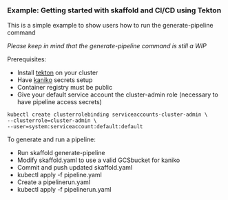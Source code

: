 ### Example: Getting started with skaffold and CI/CD using Tekton

This is a simple example to show users how to run the generate-pipeline command

_Please keep in mind that the generate-pipeline command is still a WIP_

Prerequisites:

* Install [tekton](https://github.com/tektoncd/pipeline/blob/master/docs/install.md) on your cluster
* Have [kaniko](https://github.com/GoogleContainerTools/kaniko) secrets setup
* Container registry must be public
* Give your default service account the cluster-admin role (necessary to have pipeline access secrets)

```shell
kubectl create clusterrolebinding serviceaccounts-cluster-admin \
--clusterrole=cluster-admin \
--user=system:serviceaccount:default:default
```

To generate and run a pipeline:

* Run skaffold generate-pipeline
* Modify skaffold.yaml to use a valid GCSbucket for kaniko
* Commit and push updated skaffold.yaml
* kubectl apply -f pipeline.yaml
* Create a pipelinerun.yaml
* kubectl apply -f pipelinerun.yaml
